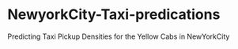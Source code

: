 # NewyorkCity-Taxi-predications
Predicting Taxi Pickup Densities for the Yellow Cabs in NewYorkCity
